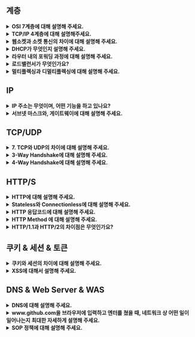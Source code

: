 <!--
<details>
  <summary><b></b></summary>

  ---
  
  <details>
    <summary></summary>
  </details>

  ---
</details>
-->

## 계층

<details>
  <summary><b>OSI 7계층에 대해 설명해 주세요.</b></summary>

  ---

  - Transport Layer와, Network Layer의 차이에 대해 설명해 주세요.
  - L3 Switch와 Router의 차이에 대해 설명해 주세요.
  - 각 Layer는 패킷을 어떻게 명칭하나요? 예를 들어, Transport Layer의 경우 Segment라 부릅니다.
  - 각각의 Header의 Packing Order에 대해 설명해 주세요.
  - ARP에 대해 설명해 주세요.

  ---
</details>
<details>
  <summary><b>TCP/IP 4계층에 대해 설명해주세요.</b></summary>

  ---

  ---
</details>
<details>
  <summary><b>웹소켓과 소켓 통신의 차이에 대해 설명해 주세요.</b></summary>

  ---

  - 소켓과 포트의 차이가 무엇인가요?
  - 여러 소켓이 있다고 할 때, 그 소켓의 포트 번호는 모두 다른가요?
  - 사용자의 요청이 무수히 많아지면, 소켓도 무수히 생성되나요?

  ---
</details>

<details>
  <summary><b>DHCP가 무엇인지 설명해 주세요.</b></summary>

  ---

  - DHCP는 몇 계층 프로토콜인가요?
  - DHCP는 어떻게 동작하나요?
  - DHCP에서 UDP를 사용하는 이유가 무엇인가요?
  - DHCP에서, IP 주소 말고 추가로 제공해주는 정보가 있나요?
  - DHCP의 유효기간은 얼마나 긴가요?

  ---
</details>

<details>
  <summary><b>라우터 내의 포워딩 과정에 대해 설명해 주세요.</b></summary>

  ---

  - 라우팅과 포워딩의 차이는 무엇인가요?
  - 라우팅 알고리즘에 대해 설명해 주세요.
  - 포워딩 테이블의 구조에 대해 설명해 주세요.

  ---
</details>

<details>
  <summary><b>로드밸런서가 무엇인가요?</b></summary>

  ---

  - L4 로드밸런서와, L7 로드밸런서의 차이에 대해 설명해 주세요.
  - 로드밸런서 알고리즘에 대해 설명해 주세요.
  - 로드밸런싱 대상이 되는 장치중 일부 장치가 문제가 생겨 접속이 불가능하다고 가정해 봅시다. 이 경우, 로드밸런서가 해당 장비로 요청을 보내지 않도록 하려면 어떻게 해야 할까요?
  - 로드밸런서 장치를 사용하지 않고, DNS를 활용해서 유사하게 로드밸런싱을 하는 방법에 대해 설명해 주세요.

  ---
</details>

<details>
  <summary><b>멀티플렉싱과 디멀티플렉싱에 대해 설명해 주세요.</b></summary>

  ---

  - 디멀티플렉싱의 과정에 대해 설명해 주세요.

  ---
</details>

## IP
<details>
  <summary><b>IP 주소는 무엇이며, 어떤 기능을 하고 있나요?</b></summary>

  ---

  - IPv6는 IPv4의 주소 고갈 문제를 해결하기 위해 만들어졌지만, 아직도 수많은 기기가 IPv4를 사용하고 있습니다. 고갈 문제를 어떻게 해결할 수 있을까요?
  - IPv4와 IPv6의 차이에 대해 설명해 주세요.
  - 수많은 사람들이 유동 IP를 사용하고 있지만, 수많은 공유기에서는 고정 주소를 제공하는 기능이 이미 존재합니다. 어떻게 가능한 걸까요?
  - IPv4를 사용하는 장비와 IPv6를 사용하는 같은 네트워크 내에서 통신이 가능한가요? 가능하다면 어떤 방법을 사용하나요?
  - IP가 송신자와 수신자를 정확하게 전송되는 것을 보장해 주나요?
  - IPv4에서 수행하는 Checksum과 TCP에서 수행하는 Checksum은 어떤 차이가 있나요?
  - TTL(Hop Limit)이란 무엇인가요?
  - IP 주소와 MAC 주소의 차이에 대해 설명해 주세요.

  ---
</details>
<details>
  <summary><b>서브넷 마스크와, 게이트웨이에 대해 설명해 주세요.</b></summary>

  ---

  - NAT에 대해 설명해 주세요.
  - 서브넷 마스크의 표현 방식에 대해 설명해 주세요.
  - 그렇다면, 255.0.255.0 같은 꼴의 서브넷 마스크도 가능한가요?

  ---
</details>

## TCP/UDP

<details>
  <summary><b>7. TCP와 UDP의 차이에 대해 설명해 주세요.</b></summary>

  ---

  - Checksum이 무엇인가요?
  - TCP와 UDP 중 어느 프로토콜이 Checksum을 수행할까요?
  - 그렇다면, Checksum을 통해 오류를 정정할 수 있나요?
  - TCP가 신뢰성을 보장하는 방법에 대해 설명해 주세요.
  - TCP의 혼잡 제어 처리 방법에 대해 설명해 주세요.
  - 왜 HTTP는 TCP를 사용하나요?
  - 그렇다면, 왜 HTTP/3 에서는 UDP를 사용하나요? 위에서 언급한 UDP의 문제가 해결되었나요?
  - 그런데, 브라우저는 어떤 서버가 TCP를 쓰는지 UDP를 쓰는지 어떻게 알 수 있나요?
  - 본인이 새로운 통신 프로토콜을 TCP나 UDP를 사용해서 구현한다고 하면, 어떤 기준으로 프로토콜을 선택하시겠어요?

  ---
</details>
<details>
  <summary><b>3-Way Handshake에 대해 설명해 주세요.</b></summary>

  ---

  - ACK, SYN 같은 정보는 어떻게 전달하는 것 일까요?
  - 2-Way Handshaking 를 하지않는 이유에 대해 설명해 주세요.
  - 두 호스트가 동시에 연결을 시도하면, 연결이 가능한가요? 가능하다면 어떻게 통신 연결을 수행하나요?
  - SYN Flooding 에 대해 설명해 주세요.
  - 위 질문과 모순될 수 있지만, 3-Way Handshake의 속도 문제 때문에 이동 수를 줄이는 0-RTT 기법을 많이 적용하고 있습니다. 어떤 방식으로 가능한 걸까요?

  ---
</details>

<details>
  <summary><b>4-Way Handshake에 대해 설명해 주세요.</b></summary>

  ---

  - 패킷이 4-way handshake 목적인지 어떻게 파악할 수 있을까요?
  - 빨리 끊어야 할 경우엔, (즉, 4-way Handshake를 할 여유가 없다면) 어떻게 종료할 수 있을까요?
  - 4-Way Handshake 과정에서 중간에 한쪽 네트워크가 강제로 종료된다면, 반대쪽은 이를 어떻게 인식할 수 있을까요?
  - 왜 종료 후에 바로 끝나지 않고, TIME_WAIT 상태로 대기하는 것 일까요?

  ---
</details>

## HTTP/S

<details>
  <summary><b>HTTP에 대해 설명해 주세요.</b></summary>

  ---

  - 공개키와 대칭키에 대해 설명해 주세요.
  - 왜 HTTPS Handshake 과정에서는 인증서를 사용하는 것 일까요?
  - SSL과 TLS의 차이는 무엇인가요?

  ---
</details>
<details>
  <summary><b>Stateless와 Connectionless에 대해 설명해 주세요.</b></summary>

  ---

- 왜 HTTP는 Stateless 구조를 채택하고 있을까요?
- Connectionless의 논리대로면 성능이 되게 좋지 않을 것으로 보이는데, 해결 방법이 있을까요?
- TCP의 keep-alive와 HTTP의 keep-alive의 차이는 무엇인가요?

  ---
</details>
<details>
  <summary><b>HTTP 응답코드에 대해 설명해 주세요.</b></summary>

  ---

  - 401 (Unauthorized) 와 403 (Forbidden)은 의미적으로 어떤 차이가 있나요?
  - 200 (ok) 와 201 (created) 의 차이에 대해 설명해 주세요.
  - 필요하다면 저희가 직접 응답코드를 정의해서 사용할 수 있을까요? 예를 들어 285번 처럼요.

  ---
</details>

<details>
  <summary><b>HTTP Method 에 대해 설명해 주세요.</b></summary>

  ---

  - HTTP Method의 멱등성에 대해 설명해 주세요.
  - GET과 POST의 차이는 무엇인가요?
  - POST와 PUT, PATCH의 차이는 무엇인가요?
  - HTTP 1.1 이후로, GET에도 Body에 데이터를 실을 수 있게 되었습니다. 그럼에도 불구하고 왜 아직도 이런 방식을 지양하는 것일까요?

  ---
</details>
<details>
  <summary><b>HTTP/1.1과 HTTP/2의 차이점은 무엇인가요?</b></summary>

---

  - HOL Blocking 에 대해 설명해 주세요.
  - HTTP/3.0의 주요 특징에 대해 설명해 주세요.

---
</details>

## 쿠키 & 세션 & 토큰
<details>
  <summary><b>쿠키와 세션의 차이에 대해 설명해 주세요.</b></summary>

  ---

  - 세션 방식의 로그인 과정에 대해 설명해 주세요.
  - HTTP의 특성인 Stateless에 대해 설명해 주세요.
  - Stateless의 의미를 살펴보면, 세션은 적절하지 않은 인증 방법 아닌가요?
  - 규모가 커져 서버가 여러 개가 된다면, 세션을 어떻게 관리할 수 있을까요?

  ---
</details>
<details>
  <summary><b>XSS에 대해서 설명해 주세요.</b></summary>

  ---

  - CSRF랑 XSS는 어떤 차이가 있나요?
  - XSS는 프론트엔드에서만 막을 수 있나요?

  ---
</details>

## DNS & Web Server & WAS

<details>
  <summary><b>DNS에 대해 설명해 주세요.</b></summary>

  ---

  - DNS는 몇 계층 프로토콜인가요?
  - UDP와 TCP 중 어떤 것을 사용하나요?
  - DNS Recursive Query, Iterative Query가 무엇인가요?
  - DNS 쿼리 과정에서 손실이 발생한다면, 어떻게 처리하나요?
  - 캐싱된 DNS 쿼리가 잘못 될 수도 있습니다. 이 경우, 어떻게 에러를 보정할 수 있나요?
  - DNS 레코드 타입 중 A, CNAME, AAAA의 차이에 대해서 설명해주세요.
  - hosts 파일은 어떤 역할을 하나요? DNS와 비교하였을 때 어떤 것이 우선순위가 더 높나요?

  ---
</details>
<details>
  <summary><b>www.github.com을 브라우저에 입력하고 엔터를 쳤을 때, 네트워크 상 어떤 일이 일어나는지 최대한 자세하게 설명해 주세요.</b></summary>

  ---

  - DNS 쿼리를 통해 얻어진 IP는 어디를 가리키고 있나요?
  - Web Server와 Web Application Server의 차이에 대해 설명해 주세요.
  - URL, URI, URN은 어떤 차이가 있나요?

  ---
</details>

<details>
  <summary><b>SOP 정책에 대해 설명해 주세요.</b></summary>

  ---

  - CORS 정책이 무엇인가요?
  - Preflight에 대해 설명해 주세요.

  ---
</details>
